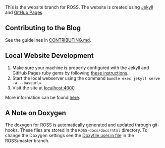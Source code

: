 This is the website branch for ROSS.
The website is created using [Jekyll](http://jekyllrb.com) and [GitHub Pages](https://pages.github.com).

## Contributing to the Blog

See the guidelines in [CONTRIBUTING.md](https://github.com/ross-org/ross-org.github.io/blob/master/CONTRIBUTING.md).


## Local Website Development

1. Make sure your machine is properly configured with the Jekyll and GitHub Pages ruby gems by following [these instructions](https://help.github.com/articles/setting-up-your-pages-site-locally-with-jekyll/).
2. Start the local webserver using the command `bundle exec jekyll serve -w --baseurl=`
3. Visit the site at [localhost:4000](http://localhost:4000).

More information can be found [here](https://help.github.com/articles/using-jekyll-as-a-static-site-generator-with-github-pages/).

## A Note on Doxygen

The doxygen for ROSS is automatically generated and updated through git-hooks.
These files are stored in the `ROSS-docs/docs/html` directory.
To change the Doxygen settings see the [Doxyfile.user.in file](https://github.com/ross-org/ROSS/blob/master/docs/Doxyfile.user.in) in the ROSS/master branch.
